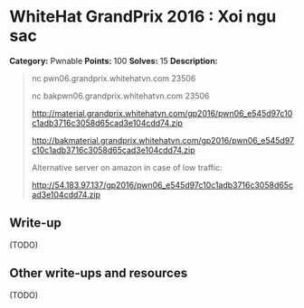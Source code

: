 # WhiteHat GrandPrix 2016 : Xoi ngu sac

**Category:** Pwnable
**Points:** 100
**Solves:** 15
**Description:**

> nc pwn06.grandprix.whitehatvn.com 23506
> 
> nc bakpwn06.grandprix.whitehatvn.com 23506
> 
> http://material.grandprix.whitehatvn.com/gp2016/pwn06_e545d97c10c1adb3716c3058d65cad3e104cdd74.zip
> 
> http://bakmaterial.grandprix.whitehatvn.com/gp2016/pwn06_e545d97c10c1adb3716c3058d65cad3e104cdd74.zip
> 
> Alternative server on amazon in case of low traffic:
> 
> http://54.183.97.137/gp2016/pwn06_e545d97c10c1adb3716c3058d65cad3e104cdd74.zip

## Write-up

(TODO)

## Other write-ups and resources

(TODO)
